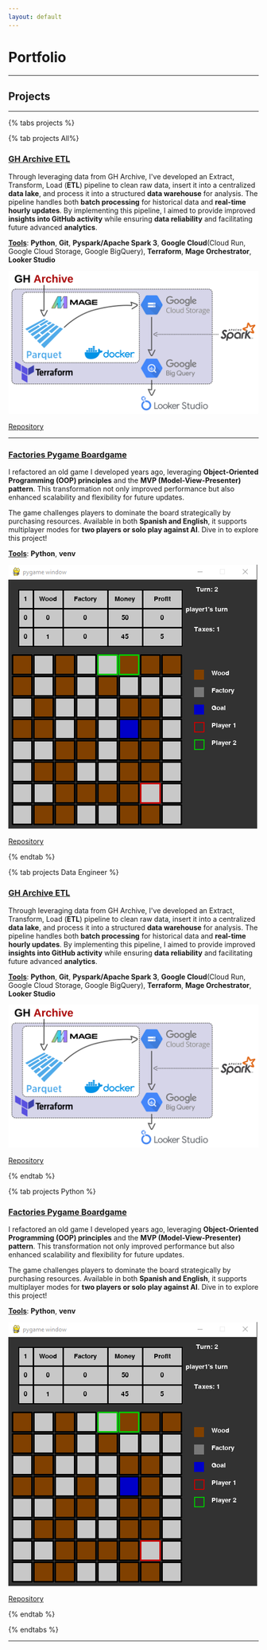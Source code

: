 ```yaml
---
layout: default
---
```


# Portfolio

---

## Projects

---

{% tabs projects %}

{% tab projects All%}

### [GH Archive ETL](https://github.com/AlmudenaZhou/data-engineer-gharchive)

Through leveraging data from GH Archive, I've developed an Extract, Transform, Load (**ETL**) pipeline to clean raw data, insert it into a centralized **data lake**, and process it into a structured **data warehouse** for analysis. The pipeline handles both **batch processing** for historical data and **real-time hourly updates**. By implementing this pipeline, I aimed to provide improved **insights into GitHub activity** while ensuring **data reliability** and facilitating future advanced **analytics**. 

<u><b>Tools</b></u>: **Python**, **Git**, **Pyspark/Apache Spark 3**, **Google Cloud**(Cloud Run, Google Cloud Storage, Google BigQuery), **Terraform**, **Mage Orchestrator**, **Looker Studio**

<img src="assets/images/gharchive_fig.png?raw=true"/>

[Repository](https://github.com/AlmudenaZhou/data-engineer-gharchive)

---

### [Factories Pygame Boardgame](https://github.com/AlmudenaZhou/Factories-PygameBoardGame)

I refactored an old game I developed years ago, leveraging **Object-Oriented Programming (OOP) principles** and the **MVP (Model-View-Presenter) pattern**. This transformation not only improved performance but also enhanced scalability and flexibility for future updates.

The game challenges players to dominate the board strategically by purchasing resources. Available in both **Spanish and English**, it supports multiplayer modes for **two players or solo play against AI**. Dive in to explore this project!

<u><b>Tools</b></u>: **Python**, **venv**

<img src="assets/images/factories_pygame_boardgame.png?raw=true"/>

[Repository](https://github.com/AlmudenaZhou/Factories-PygameBoardGame)


{% endtab %}

{% tab projects Data Engineer %}

### [GH Archive ETL](https://github.com/AlmudenaZhou/data-engineer-gharchive)

Through leveraging data from GH Archive, I've developed an Extract, Transform, Load (**ETL**) pipeline to clean raw data, insert it into a centralized **data lake**, and process it into a structured **data warehouse** for analysis. The pipeline handles both **batch processing** for historical data and **real-time hourly updates**. By implementing this pipeline, I aimed to provide improved **insights into GitHub activity** while ensuring **data reliability** and facilitating future advanced **analytics**. 

<u><b>Tools</b></u>: **Python**, **Git**, **Pyspark/Apache Spark 3**, **Google Cloud**(Cloud Run, Google Cloud Storage, Google BigQuery), **Terraform**, **Mage Orchestrator**, **Looker Studio**

<img src="assets/images/gharchive_fig.png?raw=true"/>

[Repository](https://github.com/AlmudenaZhou/data-engineer-gharchive)

{% endtab %}

{% tab projects Python %}

### [Factories Pygame Boardgame](https://github.com/AlmudenaZhou/Factories-PygameBoardGame)

I refactored an old game I developed years ago, leveraging **Object-Oriented Programming (OOP) principles** and the **MVP (Model-View-Presenter) pattern**. This transformation not only improved performance but also enhanced scalability and flexibility for future updates.

The game challenges players to dominate the board strategically by purchasing resources. Available in both **Spanish and English**, it supports multiplayer modes for **two players or solo play against AI**. Dive in to explore this project!

<u><b>Tools</b></u>: **Python**, **venv**

<img src="assets/images/factories_pygame_boardgame.png?raw=true"/>

[Repository](https://github.com/AlmudenaZhou/Factories-PygameBoardGame)

{% endtab %}

{% endtabs %}

---
